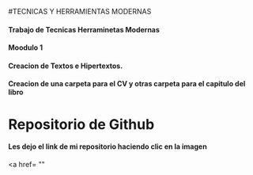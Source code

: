 #TECNICAS Y HERRAMIENTAS MODERNAS
#### Trabajo de Tecnicas Herraminetas Modernas <br>
#### Moodulo 1 <br>
#### Creacion de Textos e Hipertextos. <br>
#### Creacion de una carpeta para el CV y otras carpeta para el capitulo del libro


# Repositorio de Github
#### Les dejo el link de mi repositorio haciendo clic en la imagen

<a href= ""
